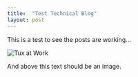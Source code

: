 ```yaml
---
title:  "Test Technical Blog"
layout: post
---
```

This is a test to see the posts are working...

![Tux at Work]([https://user-images.githubusercontent.com/4943215/55412536-edbba180-5567-11e9-9c70-6d33bca3f8ed.jpg](https://pixabay.com/vectors/linux-tux-administrator-animal-154544/))

And above this text should be an image. 
